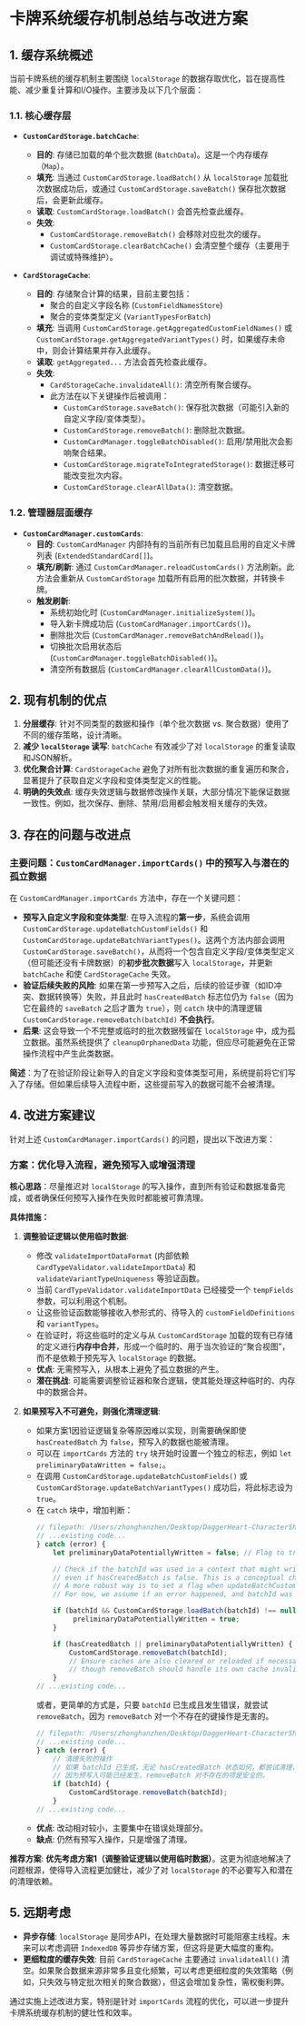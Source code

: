  # 卡牌系统缓存机制总结与改进方案

## 1. 缓存系统概述

当前卡牌系统的缓存机制主要围绕 `localStorage` 的数据存取优化，旨在提高性能、减少重复计算和I/O操作。主要涉及以下几个层面：

### 1.1. 核心缓存层

*   **`CustomCardStorage.batchCache`**:
    *   **目的**: 存储已加载的单个批次数据 (`BatchData`)。这是一个内存缓存（`Map`）。
    *   **填充**: 当通过 `CustomCardStorage.loadBatch()` 从 `localStorage` 加载批次数据成功后，或通过 `CustomCardStorage.saveBatch()` 保存批次数据后，会更新此缓存。
    *   **读取**: `CustomCardStorage.loadBatch()` 会首先检查此缓存。
    *   **失效**:
        *   `CustomCardStorage.removeBatch()` 会移除对应批次的缓存。
        *   `CustomCardStorage.clearBatchCache()` 会清空整个缓存（主要用于调试或特殊维护）。

*   **`CardStorageCache`**:
    *   **目的**: 存储聚合计算的结果，目前主要包括：
        *   聚合的自定义字段名称 (`CustomFieldNamesStore`)
        *   聚合的变体类型定义 (`VariantTypesForBatch`)
    *   **填充**: 当调用 `CustomCardStorage.getAggregatedCustomFieldNames()` 或 `CustomCardStorage.getAggregatedVariantTypes()` 时，如果缓存未命中，则会计算结果并存入此缓存。
    *   **读取**: `getAggregated...` 方法会首先检查此缓存。
    *   **失效**:
        *   `CardStorageCache.invalidateAll()`: 清空所有聚合缓存。
        *   此方法在以下关键操作后被调用：
            *   `CustomCardStorage.saveBatch()`: 保存批次数据（可能引入新的自定义字段/变体类型）。
            *   `CustomCardStorage.removeBatch()`: 删除批次数据。
            *   `CustomCardManager.toggleBatchDisabled()`: 启用/禁用批次会影响聚合结果。
            *   `CustomCardStorage.migrateToIntegratedStorage()`: 数据迁移可能改变批次内容。
            *   `CustomCardStorage.clearAllData()`: 清空数据。

### 1.2. 管理器层面缓存

*   **`CustomCardManager.customCards`**:
    *   **目的**: `CustomCardManager` 内部持有的当前所有已加载且启用的自定义卡牌列表 (`ExtendedStandardCard[]`)。
    *   **填充/刷新**: 通过 `CustomCardManager.reloadCustomCards()` 方法刷新。此方法会重新从 `CustomCardStorage` 加载所有启用的批次数据，并转换卡牌。
    *   **触发刷新**:
        *   系统初始化时 (`CustomCardManager.initializeSystem()`)。
        *   导入新卡牌成功后 (`CustomCardManager.importCards()`)。
        *   删除批次后 (`CustomCardManager.removeBatchAndReload()`)。
        *   切换批次启用状态后 (`CustomCardManager.toggleBatchDisabled()`)。
        *   清空所有数据后 (`CustomCardManager.clearAllCustomData()`)。

## 2. 现有机制的优点

1.  **分层缓存**: 针对不同类型的数据和操作（单个批次数据 vs. 聚合数据）使用了不同的缓存策略，设计清晰。
2.  **减少 `localStorage` 读写**: `batchCache` 有效减少了对 `localStorage` 的重复读取和JSON解析。
3.  **优化聚合计算**: `CardStorageCache` 避免了对所有批次数据的重复遍历和聚合，显著提升了获取自定义字段和变体类型定义的性能。
4.  **明确的失效点**: 缓存失效逻辑与数据修改操作关联，大部分情况下能保证数据一致性。例如，批次保存、删除、禁用/启用都会触发相关缓存的失效。

## 3. 存在的问题与改进点

### 主要问题：`CustomCardManager.importCards()` 中的预写入与潜在的孤立数据

在 `CustomCardManager.importCards` 方法中，存在一个关键问题：

*   **预写入自定义字段和变体类型**: 在导入流程的**第一步**，系统会调用 `CustomCardStorage.updateBatchCustomFields()` 和 `CustomCardStorage.updateBatchVariantTypes()`。这两个方法内部会调用 `CustomCardStorage.saveBatch()`，从而将一个包含自定义字段/变体类型定义（但可能还没有卡牌数据）的**初步批次数据**写入 `localStorage`，并更新 `batchCache` 和使 `CardStorageCache` 失效。
*   **验证后续失败的风险**: 如果在第一步预写入之后，后续的验证步骤（如ID冲突、数据转换等）失败，并且此时 `hasCreatedBatch` 标志位仍为 `false`（因为它在最终的 `saveBatch` 之后才置为 `true`），则 `catch` 块中的清理逻辑 `CustomCardStorage.removeBatch(batchId)` **不会执行**。
*   **后果**: 这会导致一个不完整或临时的批次数据残留在 `localStorage` 中，成为孤立数据。虽然系统提供了 `cleanupOrphanedData` 功能，但应尽可能避免在正常操作流程中产生此类数据。

**简述**：为了在验证阶段让新导入的自定义字段和变体类型可用，系统提前将它们写入了存储。但如果后续导入流程中断，这些提前写入的数据可能不会被清理。

## 4. 改进方案建议

针对上述 `CustomCardManager.importCards()` 的问题，提出以下改进方案：

### 方案：优化导入流程，避免预写入或增强清理

**核心思路**：尽量推迟对 `localStorage` 的写入操作，直到所有验证和数据准备完成，或者确保任何预写入操作在失败时都能被可靠清理。

**具体措施：**

1.  **调整验证逻辑以使用临时数据**:
    *   修改 `validateImportDataFormat` (内部依赖 `CardTypeValidator.validateImportData`) 和 `validateVariantTypeUniqueness` 等验证函数。
    *   当前 `CardTypeValidator.validateImportData` 已经接受一个 `tempFields` 参数，可以利用这个机制。
    *   让这些验证函数能够接收入参形式的、待导入的 `customFieldDefinitions` 和 `variantTypes`。
    *   在验证时，将这些临时的定义与从 `CustomCardStorage` 加载的现有已存储的定义进行**内存中合并**，形成一个临时的、用于当次验证的“聚合视图”，而不是依赖于预先写入 `localStorage` 的数据。
    *   **优点**: 无需预写入，从根本上避免了孤立数据的产生。
    *   **潜在挑战**: 可能需要调整验证器和聚合逻辑，使其能处理这种临时的、内存中的数据合并。

2.  **如果预写入不可避免，则强化清理逻辑**:
    *   如果方案1因验证逻辑复杂等原因难以实现，则需要确保即使 `hasCreatedBatch` 为 `false`，预写入的数据也能被清理。
    *   可以在 `importCards` 方法的 `try` 块开始时设置一个独立的标志，例如 `let preliminaryDataWritten = false;`。
    *   在调用 `CustomCardStorage.updateBatchCustomFields()` 或 `CustomCardStorage.updateBatchVariantTypes()` 成功后，将此标志设为 `true`。
    *   在 `catch` 块中，增加判断：
        ```typescript
        // filepath: /Users/zhonghanzhen/Desktop/DaggerHeart-CharacterSheet/card/custom-card-manager.ts
        // ...existing code...
        } catch (error) {
            let preliminaryDataPotentiallyWritten = false; // Flag to track if preliminary writes might have occurred

            // Check if the batchId was used in a context that might write it,
            // even if hasCreatedBatch is false. This is a conceptual check.
            // A more robust way is to set a flag when updateBatchCustomFields/updateBatchVariantTypes are called.
            // For now, we assume if an error happened, and batchId was generated, cleanup might be needed.

            if (batchId && CustomCardStorage.loadBatch(batchId) !== null) { // Check if a batch (even preliminary) exists
                 preliminaryDataPotentiallyWritten = true;
            }

            if (hasCreatedBatch || preliminaryDataPotentiallyWritten) {
                CustomCardStorage.removeBatch(batchId);
                // Ensure caches are also cleared or reloaded if necessary,
                // though removeBatch should handle its own cache invalidations.
            }
        // ...existing code...
        ```
        或者，更简单的方式是，只要 `batchId` 已生成且发生错误，就尝试 `removeBatch`，因为 `removeBatch` 对一个不存在的键操作是无害的。
        ```typescript
        // filepath: /Users/zhonghanzhen/Desktop/DaggerHeart-CharacterSheet/card/custom-card-manager.ts
        // ...existing code...
        } catch (error) {
            // 清理失败的操作
            // 如果 batchId 已生成，无论 hasCreatedBatch 状态如何，都尝试清理，
            // 因为预写入可能已经发生。removeBatch 对不存在的项是安全的。
            if (batchId) {
                CustomCardStorage.removeBatch(batchId);
            }
        // ...existing code...
        ```
    *   **优点**: 改动相对较小，主要集中在错误处理部分。
    *   **缺点**: 仍然有预写入操作，只是增强了清理。

**推荐方案**: **优先考虑方案1（调整验证逻辑以使用临时数据）**。这更为彻底地解决了问题根源，使得导入流程更加健壮，减少了对 `localStorage` 的不必要写入和潜在的清理依赖。

## 5. 远期考虑

*   **异步存储**: `localStorage` 是同步API，在处理大量数据时可能阻塞主线程。未来可以考虑调研 `IndexedDB` 等异步存储方案，但这将是更大幅度的重构。
*   **更细粒度的缓存失效**: 目前 `CardStorageCache` 主要通过 `invalidateAll()` 清空。如果聚合数据来源非常多且变化频繁，可以考虑更细粒度的失效策略（例如，只失效与特定批次相关的聚合数据），但这会增加复杂性，需权衡利弊。

通过实施上述改进方案，特别是针对 `importCards` 流程的优化，可以进一步提升卡牌系统缓存机制的健壮性和效率。
